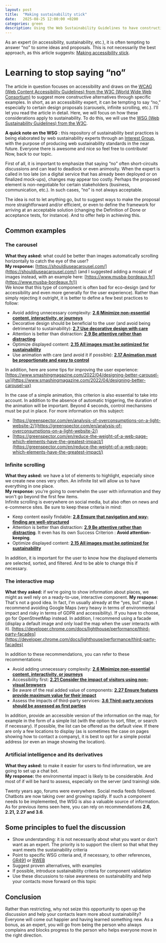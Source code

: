 ```yaml
---
layout: post
title:  "Making sustainability stick"
date:   2025-08-25 12:00:00 +0200
categories: green
description: Using the Web Sustainability Guidelines to have constructive discussions
---
```


As an expert (in accessibility, sustainability, etc.), it is often tempting to answer “no” to some ideas and proposals. This is not necessarily the best approach, as this article suggests: [Making accessibility stick](https://buttondown.com/access-ability/archive/how-to-make-accessibility-stick/).  

# Learning to stop saying “no”
The article in question focuses on accessibility and draws on the [WCAG (Web Content Accessibility Guidelines) from the W3C (World Wide Web Consortium)](https://www.w3.org/WAI/standards-guidelines/wcag/) to suggest more constructive alternatives through specific examples. In short, as an accessibility expert, it can be tempting to say “no,” especially to certain design proposals (carousels, infinite scrolling, etc.). I'll let you read the article in detail. Here, we will focus on how these considerations apply to sustainability. To do this, we will use the [WSG (Web Sustainability Guidelines) from the W3C](https://w3c.github.io/sustainableweb-wsg/).  

**A quick note on the WSG** : this repository of sustainability best practices is being elaborated by web sustainability experts through an [Interest Group](https://www.w3.org/groups/ig/sustainableweb/), with the purpose of producing web sustainability standards in the near future. Everyone there is awesome and nice so feel free to contribute!   
Now, back to our topic.  
 
First of all, it is important to emphasize that saying “no” often short-circuits discussions and can lead to deadlock or even animosity. When the expert is called in too late (on a digital service that has already been deployed or on finalized mock-ups), changes may appear too costly. Perhaps the proposed element is non-negotiable for certain stakeholders (business, communication, etc.). In such cases, “no” is not always acceptable.  
 
The idea is not to let anything go, but to suggest ways to make the proposal more straightforward and/or efficient, or even to define the framework for arriving at an acceptable solution (changing the Definition of Done or acceptance tests, for instance). And to offer help in achieving this.  
 
## Common examples
### The carousel
**What they asked:** what could be better than images automatically scrolling horizontally to catch the eye of the user?  
**My response:** [https://shouldiuseacarousel.com/](https://shouldiuseacarousel.com/) (and I suggested adding a mosaic of images instead, with an example here: [https://www.musba-bordeaux.fr/](https://www.musba-bordeaux.fr/))   
We know that this type of component is often bad for eco-design (and for accessibility and even more generally for the user experience). Rather than simply rejecting it outright, it is better to define a few best practices to follow:  
* Avoid adding unnecessary complexity: **[2.6 Minimize non-essential content, interactivity, or journeys](https://w3c.github.io/sustainableweb-wsg/#minimize-non-essential-content-interactivity-or-journeys)**  
* Decorative design should be beneficial to the user (and avoid being detrimental to sustainability): **[2.7 Use decorative design with care](https://w3c.github.io/sustainableweb-wsg/#use-decorative-design-with-care)**
* Attention is better than distraction: **[2.9 Be attentive rather than distracting](https://w3c.github.io/sustainableweb-wsg/#be-attentive-rather-than-distracting)**  
* Optimize displayed content: **[2.15 All images must be optimized for sustainability](https://w3c.github.io/sustainableweb-wsg/#all-images-must-be-optimized-for-sustainability)**
* Use animation with care (and avoid it if possible): **[2.17 Animation must be proportionate and easy to control](https://w3c.github.io/sustainableweb-wsg/#animation-must-be-proportionate-and-easy-to-control)**
  
In addition, here are some tips for improving the user experience: [https://www.smashingmagazine.com/2022/04/designing-better-carousel-ux](https://www.smashingmagazine.com/2022/04/designing-better-carousel-ux) 
 
In the case of a simple animation, this criterion is also essential to take into account. In addition to the absence of automatic triggering, the duration of the animation will be important. Beyond 4 seconds, control mechanisms must be put in place. For more information on this subject:
 
* [https://greenspector.com/en/analysis-of-overconsumptions-on-a-light-website-2/](https://greenspector.com/en/analysis-of-overconsumptions-on-a-light-website-2/)
* [https://greenspector.com/en/reduce-the-weight-of-a-web-page-which-elements-have-the-greatest-impact/](https://greenspector.com/en/reduce-the-weight-of-a-web-page-which-elements-have-the-greatest-impact/)  
  

### Infinite scrolling  
**What they asked:** we have a lot of elements to highlight, especially since we create new ones very often. An infinite list will allow us to have everything in one place.  
**My response:** you're going to overwhelm the user with information and they won't go beyond the first few items.  
Infinite scrolling is everywhere on social media, but also often on news and e-commerce sites. Be sure to keep these criteria in mind:  
* Keep content easily findable: **[2.8 Ensure that navigation and way-finding are well-structured](https://w3c.github.io/sustainableweb-wsg/#ensure-that-navigation-and-way-finding-are-well-structured)**  
* Attention is better than distraction: **[2.9 Be attentive rather than distracting](https://w3c.github.io/sustainableweb-wsg/#be-attentive-rather-than-distracting)**. It even has its own Success Criterion : **Avoid attention-keeping**.
* Optimize displayed content: **[2.15 All images must be optimized for sustainability](https://w3c.github.io/sustainableweb-wsg/#all-images-must-be-optimized-for-sustainability)**   
  
In addition, it is important for the user to know how the displayed elements are selected, sorted, and filtered. And to be able to change this if necessary.
  
  
### The interactive map
**What they asked:** if we're going to show information about places, we might as well rely on a ready-to-use, interactive component.
**My response:** That's not a good idea. In fact, I'm usually already at the “yes, but” stage. I recommend avoiding Google Maps (very heavy in terms of environmental impact and risky in terms of GDPR and accessibility). If you have to choose, go for OpenStreetMap instead. In addition, I recommend using a facade (display a default image and only load the map when the user interacts with it). [https://developer.chrome.com/docs/lighthouse/performance/third-party-facades](https://developer.chrome.com/docs/lighthouse/performance/third-party-facades)  

In addition to these recommendations, you can refer to these recommentations:  
* Avoid adding unnecessary complexity: **[2.6 Minimize non-essential content, interactivity, or journeys](https://w3c.github.io/sustainableweb-wsg/#minimize-non-essential-content-interactivity-or-journeys)**  
* Accessibility first: **[2.21 Consider the impact of visitors using non-visual browsers](https://w3c.github.io/sustainableweb-wsg/#consider-the-impact-of-visitors-using-non-visual-browsers)**  
* Be aware of the real added value of components: **[2.27 Ensure features provide maximum value for their impact](https://w3c.github.io/sustainableweb-wsg/#ensure-features-provide-maximum-value-for-their-impact)**  
* Assess the impacts of third-party services: **[3.6 Third-party services should be assessed as first parties](https://w3c.github.io/sustainableweb-wsg/#third-party-services-should-be-assessed-as-first-parties)**  
  
In addition, provide an accessible version of the information on the map, for example in the form of a simple list (with the option to sort, filter, or search if necessary). If possible, the list can be offered as the default view. If there are only a few locations to display (as is sometimes the case on pages showing how to contact a company), it is best to opt for a simple postal address (or even an image showing the location).  

### Artificial intelligence and its derivatives  
**What they asked:** to make it easier for users to find information, we are going to set up a chat bot.  
**My response:** the environmental impact is likely to be considerable. And most of if will be hard to assess, especially on the server (and training) side.  
   
Twenty years ago, forums were everywhere. Social media feeds followed. Chatbots are now taking over and growing rapidly. If such a component needs to be implemented, the WSG is also a valuable source of information. As for previous items seen here, you can rely on recommendations **2.6, 2.21, 2.27 and 3.6**.  
  
## Some principles to fuel the discussion
* Show understanding: it is not necessarily about what you want or don't want as an expert. The priority is to support the client so that what they want meets the sustainability criteria   
* Point to specific WSG criteria and, if necessary, to other references, [GR491](https://gr491.isit-europe.org/en/) or [RWEB](https://rweb.greenit.fr/en)  
* Suggest proven alternatives, with examples  
* If possible, introduce sustainability criteria for component validation  
* Use these discussions to raise awareness on sustainability and help your contacts move forward on this topic  
  
## Conclusion
Rather than restricting, why not seize this opportunity to open up the discussion and help your contacts learn more about sustainability? Everyone will come out happier and having learned something new. As a bonus, as an expert, you will go from being the person who always complains and blocks progress to the person who helps everyone move in the right direction.